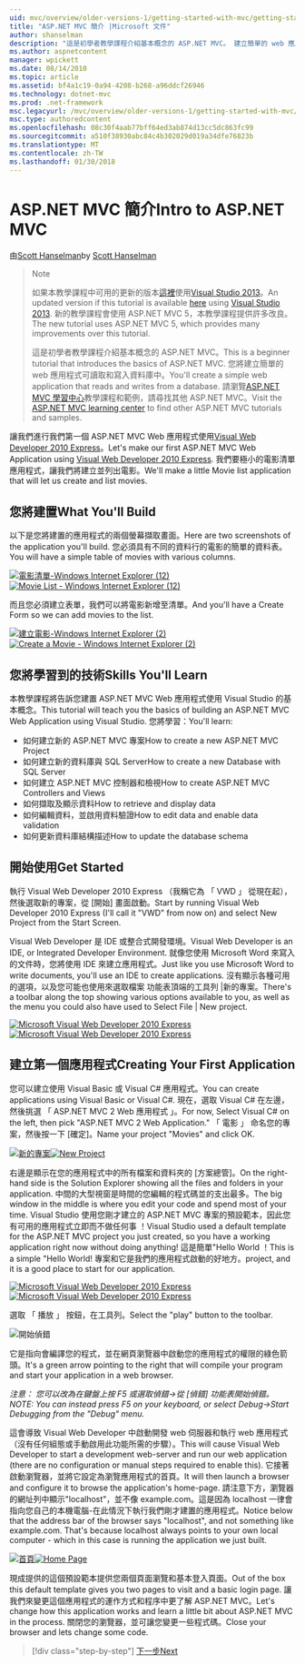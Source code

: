 ```yaml
---
uid: mvc/overview/older-versions-1/getting-started-with-mvc/getting-started-with-mvc-part1
title: "ASP.NET MVC 簡介 |Microsoft 文件"
author: shanselman
description: "這是初學者教學課程介紹基本概念的 ASP.NET MVC。 建立簡單的 web 應用程式可讀取和寫入資料庫中。"
ms.author: aspnetcontent
manager: wpickett
ms.date: 08/14/2010
ms.topic: article
ms.assetid: bf4a1c19-0a94-4208-b268-a96ddcf26946
ms.technology: dotnet-mvc
ms.prod: .net-framework
msc.legacyurl: /mvc/overview/older-versions-1/getting-started-with-mvc/getting-started-with-mvc-part1
msc.type: authoredcontent
ms.openlocfilehash: 08c30f4aab77bff64ed3ab874d13cc5dc863fc99
ms.sourcegitcommit: a510f38930abc84c4b302029d019a34dfe76823b
ms.translationtype: MT
ms.contentlocale: zh-TW
ms.lasthandoff: 01/30/2018
---
```

<a name="intro-to-aspnet-mvc"></a><span data-ttu-id="759d9-104">ASP.NET MVC 簡介</span><span class="sxs-lookup"><span data-stu-id="759d9-104">Intro to ASP.NET MVC</span></span>
====================
<span data-ttu-id="759d9-105">由[Scott Hanselman](https://github.com/shanselman)</span><span class="sxs-lookup"><span data-stu-id="759d9-105">by [Scott Hanselman](https://github.com/shanselman)</span></span>

> > [!NOTE]
> > <span data-ttu-id="759d9-106">如果本教學課程中可用的更新的版本[這裡](../../getting-started/introduction/getting-started.md)使用[Visual Studio 2013](https://www.microsoft.com/visualstudio/eng/2013-downloads)。</span><span class="sxs-lookup"><span data-stu-id="759d9-106">An updated version if this tutorial is available [here](../../getting-started/introduction/getting-started.md) using [Visual Studio 2013](https://www.microsoft.com/visualstudio/eng/2013-downloads).</span></span> <span data-ttu-id="759d9-107">新的教學課程會使用 ASP.NET MVC 5，本教學課程提供許多改良。</span><span class="sxs-lookup"><span data-stu-id="759d9-107">The new tutorial uses ASP.NET MVC 5, which provides many improvements over this tutorial.</span></span>
> 
> 
> <span data-ttu-id="759d9-108">這是初學者教學課程介紹基本概念的 ASP.NET MVC。</span><span class="sxs-lookup"><span data-stu-id="759d9-108">This is a beginner tutorial that introduces the basics of ASP.NET MVC.</span></span> <span data-ttu-id="759d9-109">您將建立簡單的 web 應用程式可讀取和寫入資料庫中。</span><span class="sxs-lookup"><span data-stu-id="759d9-109">You'll create a simple web application that reads and writes from a database.</span></span> <span data-ttu-id="759d9-110">請瀏覽[ASP.NET MVC 學習中心](../../../index.md)教學課程和範例，請尋找其他 ASP.NET MVC。</span><span class="sxs-lookup"><span data-stu-id="759d9-110">Visit the [ASP.NET MVC learning center](../../../index.md) to find other ASP.NET MVC tutorials and samples.</span></span>


<span data-ttu-id="759d9-111">讓我們進行我們第一個 ASP.NET MVC Web 應用程式使用[Visual Web Developer 2010 Express](https://www.microsoft.com/express/Web/)。</span><span class="sxs-lookup"><span data-stu-id="759d9-111">Let's make our first ASP.NET MVC Web Application using [Visual Web Developer 2010 Express](https://www.microsoft.com/express/Web/).</span></span> <span data-ttu-id="759d9-112">我們要極小的電影清單應用程式，讓我們將建立並列出電影。</span><span class="sxs-lookup"><span data-stu-id="759d9-112">We'll make a little Movie list application that will let us create and list movies.</span></span>

## <a name="what-youll-build"></a><span data-ttu-id="759d9-113">您將建置</span><span class="sxs-lookup"><span data-stu-id="759d9-113">What You'll Build</span></span>

<span data-ttu-id="759d9-114">以下是您將建置的應用程式的兩個螢幕擷取畫面。</span><span class="sxs-lookup"><span data-stu-id="759d9-114">Here are two screenshots of the application you'll build.</span></span> <span data-ttu-id="759d9-115">您必須具有不同的資料行的電影的簡單的資料表。</span><span class="sxs-lookup"><span data-stu-id="759d9-115">You will have a simple table of movies with various columns.</span></span>

<span data-ttu-id="759d9-116">[![電影清單-Windows Internet Explorer (12)](getting-started-with-mvc-part1/_static/image2.png)](getting-started-with-mvc-part1/_static/image1.png)</span><span class="sxs-lookup"><span data-stu-id="759d9-116">[![Movie List - Windows Internet Explorer (12)](getting-started-with-mvc-part1/_static/image2.png)](getting-started-with-mvc-part1/_static/image1.png)</span></span>

<span data-ttu-id="759d9-117">而且您必須建立表單，我們可以將電影新增至清單。</span><span class="sxs-lookup"><span data-stu-id="759d9-117">And you'll have a Create Form so we can add movies to the list.</span></span>

<span data-ttu-id="759d9-118">[![建立電影-Windows Internet Explorer (2)](getting-started-with-mvc-part1/_static/image4.png)](getting-started-with-mvc-part1/_static/image3.png)</span><span class="sxs-lookup"><span data-stu-id="759d9-118">[![Create a Movie - Windows Internet Explorer (2)](getting-started-with-mvc-part1/_static/image4.png)](getting-started-with-mvc-part1/_static/image3.png)</span></span>

## <a name="skills-youll-learn"></a><span data-ttu-id="759d9-119">您將學習到的技術</span><span class="sxs-lookup"><span data-stu-id="759d9-119">Skills You'll Learn</span></span>

<span data-ttu-id="759d9-120">本教學課程將告訴您建置 ASP.NET MVC Web 應用程式使用 Visual Studio 的基本概念。</span><span class="sxs-lookup"><span data-stu-id="759d9-120">This tutorial will teach you the basics of building an ASP.NET MVC Web Application using Visual Studio.</span></span> <span data-ttu-id="759d9-121">您將學習：</span><span class="sxs-lookup"><span data-stu-id="759d9-121">You'll learn:</span></span>

- <span data-ttu-id="759d9-122">如何建立新的 ASP.NET MVC 專案</span><span class="sxs-lookup"><span data-stu-id="759d9-122">How to create a new ASP.NET MVC Project</span></span>
- <span data-ttu-id="759d9-123">如何建立新的資料庫與 SQL Server</span><span class="sxs-lookup"><span data-stu-id="759d9-123">How to create a new Database with SQL Server</span></span>
- <span data-ttu-id="759d9-124">如何建立 ASP.NET MVC 控制器和檢視</span><span class="sxs-lookup"><span data-stu-id="759d9-124">How to create ASP.NET MVC Controllers and Views</span></span>
- <span data-ttu-id="759d9-125">如何擷取及顯示資料</span><span class="sxs-lookup"><span data-stu-id="759d9-125">How to retrieve and display data</span></span>
- <span data-ttu-id="759d9-126">如何編輯資料，並啟用資料驗證</span><span class="sxs-lookup"><span data-stu-id="759d9-126">How to edit data and enable data validation</span></span>
- <span data-ttu-id="759d9-127">如何更新資料庫結構描述</span><span class="sxs-lookup"><span data-stu-id="759d9-127">How to update the database schema</span></span>

## <a name="get-started"></a><span data-ttu-id="759d9-128">開始使用</span><span class="sxs-lookup"><span data-stu-id="759d9-128">Get Started</span></span>

<span data-ttu-id="759d9-129">執行 Visual Web Developer 2010 Express （我稱它為 「 VWD 」 從現在起），然後選取新的專案，從 [開始] 畫面啟動。</span><span class="sxs-lookup"><span data-stu-id="759d9-129">Start by running Visual Web Developer 2010 Express (I'll call it "VWD" from now on) and select New Project from the Start Screen.</span></span>

<span data-ttu-id="759d9-130">Visual Web Developer 是 IDE 或整合式開發環境。</span><span class="sxs-lookup"><span data-stu-id="759d9-130">Visual Web Developer is an IDE, or Integrated Developer Environment.</span></span> <span data-ttu-id="759d9-131">就像您使用 Microsoft Word 來寫入的文件時，您將使用 IDE 來建立應用程式。</span><span class="sxs-lookup"><span data-stu-id="759d9-131">Just like you use Microsoft Word to write documents, you'll use an IDE to create applications.</span></span> <span data-ttu-id="759d9-132">沒有顯示各種可用的選項，以及您可能也使用來選取檔案 功能表頂端的工具列 |新的專案。</span><span class="sxs-lookup"><span data-stu-id="759d9-132">There's a toolbar along the top showing various options available to you, as well as the menu you could also have used to Select File | New project.</span></span>

<span data-ttu-id="759d9-133">[![Microsoft Visual Web Developer 2010 Express](getting-started-with-mvc-part1/_static/image6.png)](getting-started-with-mvc-part1/_static/image5.png)</span><span class="sxs-lookup"><span data-stu-id="759d9-133">[![Microsoft Visual Web Developer 2010 Express](getting-started-with-mvc-part1/_static/image6.png)](getting-started-with-mvc-part1/_static/image5.png)</span></span>

## <a name="creating-your-first-application"></a><span data-ttu-id="759d9-134">建立第一個應用程式</span><span class="sxs-lookup"><span data-stu-id="759d9-134">Creating Your First Application</span></span>

<span data-ttu-id="759d9-135">您可以建立使用 Visual Basic 或 Visual C# 應用程式。</span><span class="sxs-lookup"><span data-stu-id="759d9-135">You can create applications using Visual Basic or Visual C#.</span></span> <span data-ttu-id="759d9-136">現在，選取 Visual C# 在左邊，然後挑選 「 ASP.NET MVC 2 Web 應用程式 」。</span><span class="sxs-lookup"><span data-stu-id="759d9-136">For now, Select Visual C# on the left, then pick "ASP.NET MVC 2 Web Application."</span></span> <span data-ttu-id="759d9-137">「 電影 」 命名您的專案，然後按一下 [確定]。</span><span class="sxs-lookup"><span data-stu-id="759d9-137">Name your project "Movies" and click OK.</span></span>

<span data-ttu-id="759d9-138">[![新的專案](getting-started-with-mvc-part1/_static/image8.png)](getting-started-with-mvc-part1/_static/image7.png)</span><span class="sxs-lookup"><span data-stu-id="759d9-138">[![New Project](getting-started-with-mvc-part1/_static/image8.png)](getting-started-with-mvc-part1/_static/image7.png)</span></span>

<span data-ttu-id="759d9-139">右邊是顯示在您的應用程式中的所有檔案和資料夾的 [方案總管]。</span><span class="sxs-lookup"><span data-stu-id="759d9-139">On the right-hand side is the Solution Explorer showing all the files and folders in your application.</span></span> <span data-ttu-id="759d9-140">中間的大型視窗是時間的您編輯的程式碼並的支出最多。</span><span class="sxs-lookup"><span data-stu-id="759d9-140">The big window in the middle is where you edit your code and spend most of your time.</span></span> <span data-ttu-id="759d9-141">Visual Studio 使用您剛才建立的 ASP.NET MVC 專案的預設範本，因此您有可用的應用程式立即而不做任何事 ！</span><span class="sxs-lookup"><span data-stu-id="759d9-141">Visual Studio used a default template for the ASP.NET MVC project you just created, so you have a working application right now without doing anything!</span></span> <span data-ttu-id="759d9-142">這是簡單"Hello World ！</span><span class="sxs-lookup"><span data-stu-id="759d9-142">This is a simple "Hello World!</span></span> <span data-ttu-id="759d9-143">專案和它是我們的應用程式啟動的好地方。</span><span class="sxs-lookup"><span data-stu-id="759d9-143">project, and it is a good place to start for our application.</span></span>

<span data-ttu-id="759d9-144">[![Microsoft Visual Web Developer 2010 Express](getting-started-with-mvc-part1/_static/image10.png)](getting-started-with-mvc-part1/_static/image9.png)</span><span class="sxs-lookup"><span data-stu-id="759d9-144">[![Microsoft Visual Web Developer 2010 Express](getting-started-with-mvc-part1/_static/image10.png)](getting-started-with-mvc-part1/_static/image9.png)</span></span>

<span data-ttu-id="759d9-145">選取 「 播放 」 按鈕，在工具列。</span><span class="sxs-lookup"><span data-stu-id="759d9-145">Select the "play" button to the toolbar.</span></span>

![開始偵錯](getting-started-with-mvc-part1/_static/image11.png)

<span data-ttu-id="759d9-147">它是指向會編譯您的程式，並在網頁瀏覽器中啟動您的應用程式的權限的綠色箭頭。</span><span class="sxs-lookup"><span data-stu-id="759d9-147">It's a green arrow pointing to the right that will compile your program and start your application in a web browser.</span></span>

<span data-ttu-id="759d9-148">*注意： 您可以改為在鍵盤上按 F5 或選取偵錯-&gt;從 [偵錯] 功能表開始偵錯。*</span><span class="sxs-lookup"><span data-stu-id="759d9-148">*NOTE: You can instead press F5 on your keyboard, or select Debug-&gt;Start Debugging from the "Debug" menu.*</span></span>

<span data-ttu-id="759d9-149">這會導致 Visual Web Developer 中啟動開發 web 伺服器和執行 web 應用程式 （沒有任何組態或手動啟用此功能所需的步驟）。</span><span class="sxs-lookup"><span data-stu-id="759d9-149">This will cause Visual Web Developer to start a development web-server and run our web application (there are no configuration or manual steps required to enable this).</span></span> <span data-ttu-id="759d9-150">它接著啟動瀏覽器，並將它設定為瀏覽應用程式的首頁。</span><span class="sxs-lookup"><span data-stu-id="759d9-150">It will then launch a browser and configure it to browse the application's home-page.</span></span> <span data-ttu-id="759d9-151">請注意下方，瀏覽器的網址列中顯示"localhost"，並不像 example.com。這是因為 localhost 一律會指向您自己的本機電腦-在此情況下執行我們剛才建置的應用程式。</span><span class="sxs-lookup"><span data-stu-id="759d9-151">Notice below that the address bar of the browser says "localhost", and not something like example.com. That's because localhost always points to your own local computer - which in this case is running the application we just built.</span></span>

<span data-ttu-id="759d9-152">[![首頁](getting-started-with-mvc-part1/_static/image13.png)](getting-started-with-mvc-part1/_static/image12.png)</span><span class="sxs-lookup"><span data-stu-id="759d9-152">[![Home Page](getting-started-with-mvc-part1/_static/image13.png)](getting-started-with-mvc-part1/_static/image12.png)</span></span>

<span data-ttu-id="759d9-153">現成提供的這個預設範本提供您兩個頁面瀏覽和基本登入頁面。</span><span class="sxs-lookup"><span data-stu-id="759d9-153">Out of the box this default template gives you two pages to visit and a basic login page.</span></span> <span data-ttu-id="759d9-154">讓我們來變更這個應用程式的運作方式和程序中更了解 ASP.NET MVC。</span><span class="sxs-lookup"><span data-stu-id="759d9-154">Let's change how this application works and learn a little bit about ASP.NET MVC in the process.</span></span> <span data-ttu-id="759d9-155">關閉您的瀏覽器，並可讓您變更一些程式碼。</span><span class="sxs-lookup"><span data-stu-id="759d9-155">Close your browser and lets change some code.</span></span>

>[!div class="step-by-step"]
[<span data-ttu-id="759d9-156">下一步</span><span class="sxs-lookup"><span data-stu-id="759d9-156">Next</span></span>](getting-started-with-mvc-part2.md)
